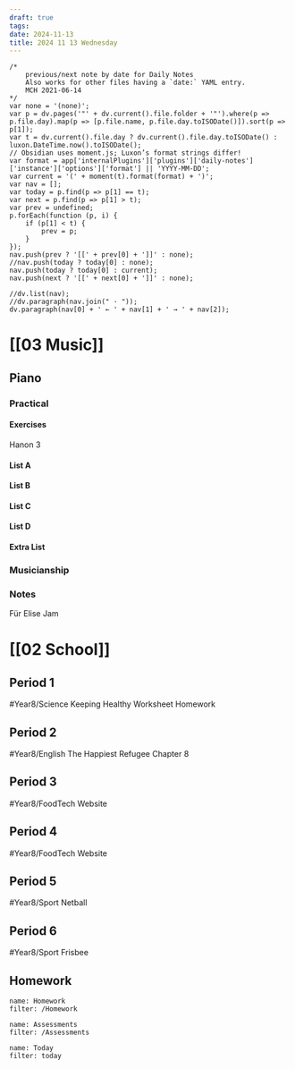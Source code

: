 ```yaml
---
draft: true
tags:
date: 2024-11-13
title: 2024 11 13 Wednesday
---
```

```dataviewjs
/*
    previous/next note by date for Daily Notes
    Also works for other files having a `date:` YAML entry.
    MCH 2021-06-14
*/
var none = '(none)';
var p = dv.pages('"' + dv.current().file.folder + '"').where(p => p.file.day).map(p => [p.file.name, p.file.day.toISODate()]).sort(p => p[1]);
var t = dv.current().file.day ? dv.current().file.day.toISODate() : luxon.DateTime.now().toISODate();
// Obsidian uses moment.js; Luxon’s format strings differ!
var format = app['internalPlugins']['plugins']['daily-notes']['instance']['options']['format'] || 'YYYY-MM-DD';
var current = '(' + moment(t).format(format) + ')';
var nav = [];
var today = p.find(p => p[1] == t);
var next = p.find(p => p[1] > t);
var prev = undefined;
p.forEach(function (p, i) {
    if (p[1] < t) {
        prev = p;
    }
});
nav.push(prev ? '[[' + prev[0] + ']]' : none);
//nav.push(today ? today[0] : none);
nav.push(today ? today[0] : current);
nav.push(next ? '[[' + next[0] + ']]' : none);

//dv.list(nav);
//dv.paragraph(nav.join(" · "));
dv.paragraph(nav[0] + ' ← ' + nav[1] + ' → ' + nav[2]);
```
# [[03 Music]]
## Piano
### Practical
#### Exercises
Hanon 3
#### List A

#### List B

#### List C

#### List D

#### Extra List

### Musicianship

### Notes 
Für Elise Jam

# [[02 School]]
## Period 1
#Year8/Science
Keeping Healthy Worksheet Homework
## Period 2
#Year8/English
The Happiest Refugee Chapter 8
## Period 3
#Year8/FoodTech 
Website
## Period 4
#Year8/FoodTech 
Website
## Period 5
#Year8/Sport
Netball
## Period 6
#Year8/Sport
Frisbee
## Homework
```todoist
name: Homework
filter: /Homework
``` 

```todoist
name: Assessments
filter: /Assessments
```
```todoist
name: Today
filter: today
```
